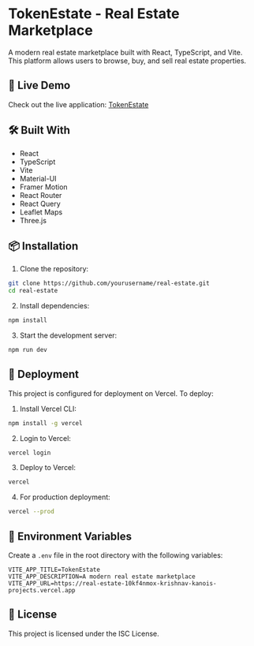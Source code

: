 # TokenEstate - Real Estate Marketplace

A modern real estate marketplace built with React, TypeScript, and Vite. This platform allows users to browse, buy, and sell real estate properties.

## 🚀 Live Demo

Check out the live application: [TokenEstate](https://real-estate-10kf4nmox-krishnav-kanois-projects.vercel.app)

## 🛠️ Built With

- React
- TypeScript
- Vite
- Material-UI
- Framer Motion
- React Router
- React Query
- Leaflet Maps
- Three.js

## 📦 Installation

1. Clone the repository:
```bash
git clone https://github.com/yourusername/real-estate.git
cd real-estate
```

2. Install dependencies:
```bash
npm install
```

3. Start the development server:
```bash
npm run dev
```

## 🚀 Deployment

This project is configured for deployment on Vercel. To deploy:

1. Install Vercel CLI:
```bash
npm install -g vercel
```

2. Login to Vercel:
```bash
vercel login
```

3. Deploy to Vercel:
```bash
vercel
```

4. For production deployment:
```bash
vercel --prod
```

## 🔧 Environment Variables

Create a `.env` file in the root directory with the following variables:

```env
VITE_APP_TITLE=TokenEstate
VITE_APP_DESCRIPTION=A modern real estate marketplace
VITE_APP_URL=https://real-estate-10kf4nmox-krishnav-kanois-projects.vercel.app
```

## 📝 License

This project is licensed under the ISC License.
